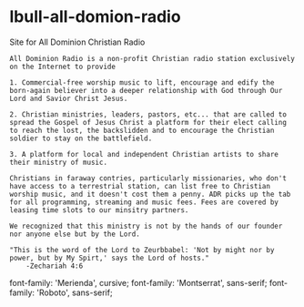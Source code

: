 # lbull-all-domion-radio
Site for All Dominion Christian Radio

<!-- *** Description ***-->

    All Dominion Radio is a non-profit Christian radio station exclusively on the Internet to provide

    1. Commercial-free worship music to lift, encourage and edify the born-again believer into a deeper relationship with God through Our Lord and Savior Christ Jesus.

    2. Christian ministries, leaders, pastors, etc... that are called to spread the Gospel of Jesus Christ a platform for their elect calling to reach the lost, the backslidden and to encourage the Christian soldier to stay on the battlefield.

    3. A platform for local and independent Christian artists to share their ministry of music.

    Christians in faraway contries, particularly missionaries, who don't have access to a terrestrial station, can list free to Christian worship music, and it doesn't cost them a penny. ADR picks up the tab for all programming, streaming and music fees. Fees are covered by leasing time slots to our minsitry partners.

    We recognized that this ministry is not by the hands of our founder nor anyone else but by the Lord.

    "This is the word of the Lord to Zeurbbabel: 'Not by might nor by power, but by My Spirt,' says the Lord of hosts."
        -Zechariah 4:6



<!-- *** CSS Code Planning *** -->

<!--Fonts Used -->
<link rel="preconnect" href="https://fonts.googleapis.com">
<link rel="preconnect" href="https://fonts.gstatic.com" crossorigin>
<link href="https://fonts.googleapis.com/css2?family=Merienda:wght@500;600;700;800;900&family=Montserrat:ital,wght@0,300;0,600;1,300;1,500;1,600&family=Roboto:ital,wght@0,400;0,700;0,900;1,300;1,400;1,500;1,700;1,900&display=swap" rel="stylesheet">

<!-- ** CSS Rules ** -->
font-family: 'Merienda', cursive;
font-family: 'Montserrat', sans-serif;
font-family: 'Roboto', sans-serif;
